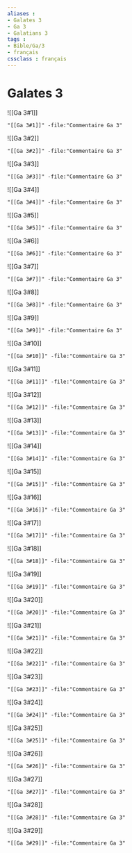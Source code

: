 ```yaml
---
aliases : 
- Galates 3
- Ga 3
- Galatians 3
tags : 
- Bible/Ga/3
- français
cssclass : français
---
```


# Galates 3

![[Ga 3#1]]

```query
"[[Ga 3#1]]" -file:"Commentaire Ga 3"
```

![[Ga 3#2]]

```query
"[[Ga 3#2]]" -file:"Commentaire Ga 3"
```

![[Ga 3#3]]

```query
"[[Ga 3#3]]" -file:"Commentaire Ga 3"
```

![[Ga 3#4]]

```query
"[[Ga 3#4]]" -file:"Commentaire Ga 3"
```

![[Ga 3#5]]

```query
"[[Ga 3#5]]" -file:"Commentaire Ga 3"
```

![[Ga 3#6]]

```query
"[[Ga 3#6]]" -file:"Commentaire Ga 3"
```

![[Ga 3#7]]

```query
"[[Ga 3#7]]" -file:"Commentaire Ga 3"
```

![[Ga 3#8]]

```query
"[[Ga 3#8]]" -file:"Commentaire Ga 3"
```

![[Ga 3#9]]

```query
"[[Ga 3#9]]" -file:"Commentaire Ga 3"
```

![[Ga 3#10]]

```query
"[[Ga 3#10]]" -file:"Commentaire Ga 3"
```

![[Ga 3#11]]

```query
"[[Ga 3#11]]" -file:"Commentaire Ga 3"
```

![[Ga 3#12]]

```query
"[[Ga 3#12]]" -file:"Commentaire Ga 3"
```

![[Ga 3#13]]

```query
"[[Ga 3#13]]" -file:"Commentaire Ga 3"
```

![[Ga 3#14]]

```query
"[[Ga 3#14]]" -file:"Commentaire Ga 3"
```

![[Ga 3#15]]

```query
"[[Ga 3#15]]" -file:"Commentaire Ga 3"
```

![[Ga 3#16]]

```query
"[[Ga 3#16]]" -file:"Commentaire Ga 3"
```

![[Ga 3#17]]

```query
"[[Ga 3#17]]" -file:"Commentaire Ga 3"
```

![[Ga 3#18]]

```query
"[[Ga 3#18]]" -file:"Commentaire Ga 3"
```

![[Ga 3#19]]

```query
"[[Ga 3#19]]" -file:"Commentaire Ga 3"
```

![[Ga 3#20]]

```query
"[[Ga 3#20]]" -file:"Commentaire Ga 3"
```

![[Ga 3#21]]

```query
"[[Ga 3#21]]" -file:"Commentaire Ga 3"
```

![[Ga 3#22]]

```query
"[[Ga 3#22]]" -file:"Commentaire Ga 3"
```

![[Ga 3#23]]

```query
"[[Ga 3#23]]" -file:"Commentaire Ga 3"
```

![[Ga 3#24]]

```query
"[[Ga 3#24]]" -file:"Commentaire Ga 3"
```

![[Ga 3#25]]

```query
"[[Ga 3#25]]" -file:"Commentaire Ga 3"
```

![[Ga 3#26]]

```query
"[[Ga 3#26]]" -file:"Commentaire Ga 3"
```

![[Ga 3#27]]

```query
"[[Ga 3#27]]" -file:"Commentaire Ga 3"
```

![[Ga 3#28]]

```query
"[[Ga 3#28]]" -file:"Commentaire Ga 3"
```

![[Ga 3#29]]

```query
"[[Ga 3#29]]" -file:"Commentaire Ga 3"
```

